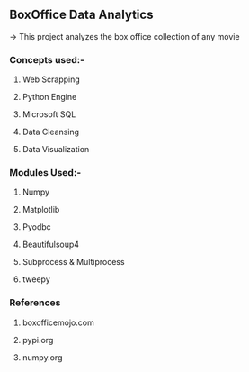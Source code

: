 
## BoxOffice Data Analytics

-> This project analyzes the box office collection of any movie


### Concepts used:-

1) Web Scrapping

2) Python Engine

3) Microsoft SQL

4) Data Cleansing

5) Data Visualization

### Modules Used:-

1) Numpy

2) Matplotlib

3) Pyodbc

4) Beautifulsoup4

5) Subprocess & Multiprocess

6) tweepy

### References

1) boxofficemojo.com

2) pypi.org

3) numpy.org


